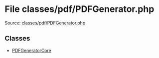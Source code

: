 File classes/pdf/PDFGenerator.php
=========

Source: [classes/pdf/PDFGenerator.php](https://github.com/PrestaShop/PrestaShop/blob/1.6.1.0/classes/pdf/PDFGenerator.php)


Classes
-------

* [PDFGeneratorCore](class.PDFGeneratorCore.md)

